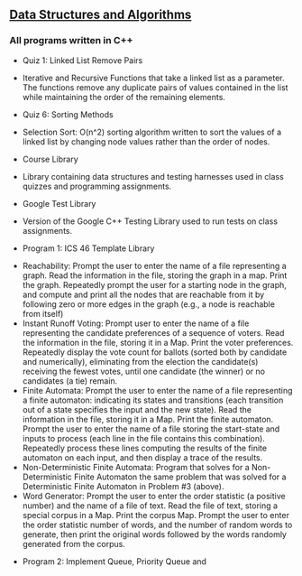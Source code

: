 ## [Data Structures and Algorithms](https://github.com/HungryAdi/Coursework/tree/master/DataStructures%26Algorithms)
### All programs written in C++
  * Quiz 1: Linked List Remove Pairs
  - Iterative and Recursive Functions that take a linked list as a parameter. The functions remove any duplicate pairs of values contained in the list while maintaining the order of the remaining elements.
  
  * Quiz 6: Sorting Methods
  - Selection Sort: O(n^2) sorting algorithm written to sort the values of a linked list by changing node values rather than the order of nodes.
  
  * Course Library
  - Library containing data structures and testing harnesses used in class quizzes and programming assignments.
  
  * Google Test Library
  - Version of the Google C++ Testing Library used to run tests on class assignments.
  
  * Program 1: ICS 46 Template Library
  - Reachability: Prompt the user to enter the name of a file representing a graph. Read the information in the file, storing the graph in a map. Print the graph. Repeatedly prompt the user for a starting node in the graph, and compute and print all the nodes that are reachable from it by following zero or more edges in the graph (e.g., a node is reachable from itself)
  - Instant Runoff Voting: Prompt user to enter the name of a file representing the candidate preferences of a sequence of voters. Read the information in the file, storing it in a Map. Print the voter preferences. Repeatedly display the vote count for ballots (sorted both by candidate and numerically), eliminating from the election the candidate(s) receiving the fewest votes, until one candidate (the winner) or no candidates (a tie) remain.
  - Finite Automata: Prompt the user to enter the name of a file representing a finite automaton: indicating its states and transitions (each transition out of a state specifies the input and the new state). Read the information in the file, storing it in a Map. Print the finite automaton. Prompt the user to enter the name of a file storing the start-state and inputs to process (each line in the file contains this combination). Repeatedly process these lines computing the results of the finite automaton on each input, and then display a trace of the results.
  - Non-Deterministic Finite Automata: Program that solves for a Non-Deterministic Finite Automaton the same problem that was solved for a Deterministic Finite Automaton in Problem #3 (above).
  - Word Generator: Prompt the user to enter the order statistic (a positive number) and the name of a file of text. Read the file of text, storing a special corpus in a Map. Print the corpus Map. Prompt the user to enter the order statistic number of words, and the number of random words to generate, then print the original words followed by the words randomly generated from the corpus.
  
  * Program 2: Implement Queue, Priority Queue and 
